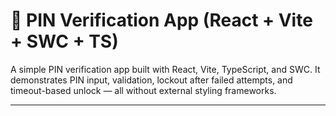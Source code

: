 # 🔐 PIN Verification App (React + Vite + SWC + TS)
A simple PIN verification app built with React, Vite, TypeScript, and SWC.
It demonstrates PIN input, validation, lockout after failed attempts, and timeout-based unlock — all without external styling frameworks.

---
